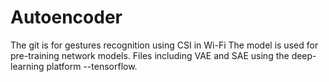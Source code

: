 # Autoencoder
The git is for gestures recognition using CSI in Wi-Fi 
The model is used for pre-training network models. 
Files including VAE and SAE using the deep-learning platform --tensorflow. 

